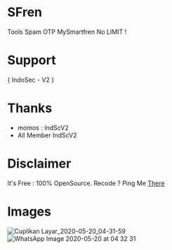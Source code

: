 # SFren

Tools Spam OTP MySmartfren No LIMIT !

# Support

{ IndoSec - V2 }

# Thanks

- momos : IndScV2
- All Member IndScV2

# Disclaimer

It's Free : 100% OpenSource.
Recode ? Ping Me <a href="https://fb.me/uhuy.kun">There</a>

# Images

![Cuplikan Layar_2020-05-20_04-31-59](https://user-images.githubusercontent.com/45889833/82381462-717a6b00-9a54-11ea-8b84-8827a70aa97c.png)
![WhatsApp Image 2020-05-20 at 04 32 31](https://user-images.githubusercontent.com/45889833/82381475-763f1f00-9a54-11ea-830a-363be16625cd.jpeg)
